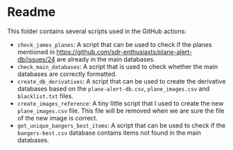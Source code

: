 # Readme

This folder contains several scripts used in the GitHub actions:

- `check_james_planes`: A script that can be used to check if the planes mentioned in https://github.com/sdr-enthusiasts/plane-alert-db/issues/24 are already in the main databases.
- `check_main_databases`: A script that is used to check whether the main databases are correctly formatted.
- `create_db_derivatives`: A script that can be used to create the derivative databases based on the `plane-alert-db.csv`, `plane_images.csv` and `blacklist.txt` files.
- `create_images_reference`: A tiny little script that I used to create the new `plane_images.csv` file. This file will be removed when we are sure the file of the new image is correct.
- `get_unique_bangers_best_items`: A script that can be used to check if the `bangers-best.csv` database contains items not found in the main databases.
